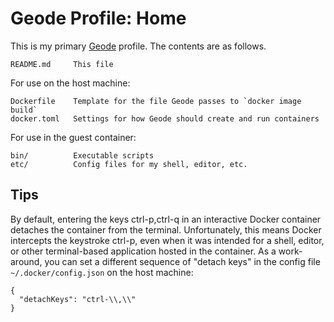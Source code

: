 # Geode Profile: Home

This is my primary [Geode][] profile.  The contents are as follows.

    README.md     This file

For use on the host machine:

    Dockerfile    Template for the file Geode passes to `docker image build`
    docker.toml   Settings for how Geode should create and run containers

For use in the guest container:

    bin/          Executable scripts
    etc/          Config files for my shell, editor, etc.

## Tips

By default, entering the keys ctrl-p,ctrl-q in an interactive Docker container
detaches the container from the terminal.  Unfortunately, this means Docker
intercepts the keystroke ctrl-p, even when it was intended for a shell, editor,
or other terminal-based application hosted in the container.  As a work-around,
you can set a different sequence of "detach keys" in the config file
`~/.docker/config.json` on the host machine:

    {
      "detachKeys": "ctrl-\\,\\"
    }

[Geode]: https://github.com/jeffs/geode
